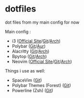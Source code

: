 # dotfiles
dot files from my main config for now

Main config :
 - i3 ([Official Site](https://i3wm.org/)/[Git](https://github.com/i3/i3)/[Arch](https://archlinux.org/packages/community/x86_64/i3-wm/))
 - Polybar ([Git](https://github.com/polybar/polybar)/[Aur](https://aur.archlinux.org/packages/polybar/))
 - Alacritty ([Git](https://github.com/alacritty/alacritty)/[Arch](https://archlinux.org/packages/community/x86_64/alacritty/))
 - Bpytop ([Git](https://github.com/aristocratos/bpytop)/[Arch](https://archlinux.org/packages/community/any/bpytop/))
 - Neovim ([Official Site](https://neovim.io/)/[Git](https://github.com/neovim/neovim)/[Arch](https://archlinux.org/packages/community/x86_64/neovim/))

Things i use as well:
 - SpaceVim ([Git](https://github.com/SpaceVim/SpaceVim))
 - Polybar Themes (Forest) ([Git](https://github.com/adi1090x/polybar-themes))
 - Powerline (Zsh) ([Git](https://github.com/powerline/powerline))
